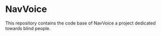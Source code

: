 # NavVoice
This repository contains the code base of NavVoice a project dedicated towards blind people.
